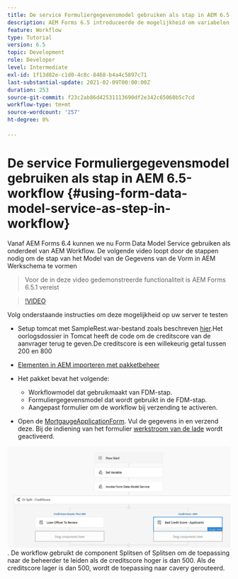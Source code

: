 ```yaml
---
title: De service Formuliergegevensmodel gebruiken als stap in AEM 6.5-workflow
description: AEM Forms 6.5 introduceerde de mogelijkheid om variabelen te maken in de AEM Workflow. Met deze nieuwe mogelijkheid die de "Invoke Form Data Model Service" in AEM workflow gebruikt, is heel eenvoudig geworden. De volgende video zal u door de stappen lopen betrokken bij het gebruiken van de Invoke Dienst van het Model van Gegevens van de Vorm in AEM Werkstroom.
feature: Workflow
type: Tutorial
version: 6.5
topic: Development
role: Developer
level: Intermediate
exl-id: 1f13d82e-c1d0-4c8c-8468-b4a4c5897c71
last-substantial-update: 2021-02-09T00:00:00Z
duration: 253
source-git-commit: f23c2ab86d42531113690df2e342c65060b5c7cd
workflow-type: tm+mt
source-wordcount: '257'
ht-degree: 0%

---
```


# De service Formuliergegevensmodel gebruiken als stap in AEM 6.5-workflow {#using-form-data-model-service-as-step-in-workflow}

Vanaf AEM Forms 6.4 kunnen we nu Form Data Model Service gebruiken als onderdeel van AEM Workflow. De volgende video loopt door de stappen nodig om de stap van het Model van de Gegevens van de Vorm in AEM Werkschema te vormen

>Voor de in deze video gedemonstreerde functionaliteit is AEM Forms 6.5.1 vereist


>[!VIDEO](https://video.tv.adobe.com/v/28145?quality=12&learn=on)

Volg onderstaande instructies om deze mogelijkheid op uw server te testen

* Setup tomcat met SampleRest.war-bestand zoals beschreven [hier](https://helpx.adobe.com/experience-manager/kt/forms/using/preparing-datasource-for-form-data-model-tutorial-use.html).Het oorlogsdossier in Tomcat heeft de code om de creditscore van de aanvrager terug te geven.De creditscore is een willekeurig getal tussen 200 en 800

* [Elementen in AEM importeren met pakketbeheer](assets/aem65-loanapplication.zip)
* Het pakket bevat het volgende:

   * Workflowmodel dat gebruikmaakt van FDM-stap.
   * Formuliergegevensmodel dat wordt gebruikt in de FDM-stap.
   * Aangepast formulier om de workflow bij verzending te activeren.
* Open de [MortgaugeApplicationForm](http://localhost:4502/content/dam/formsanddocuments/loanapplication/jcr:content?wcmmode=disabled). Vul de gegevens in en verzend deze. Bij de indiening van het formulier [werkstroom van de lade](http://http://localhost:4502/editor.html/conf/global/settings/workflow/models/LoanApplication2.html) wordt geactiveerd.

![ werkstroom ](assets/invokefdm651.PNG).
De workflow gebruikt de component Splitsen of Splitsen om de toepassing naar de beheerder te leiden als de creditscore hoger is dan 500. Als de creditscore lager is dan 500, wordt de toepassing naar cavery gerouteerd.
